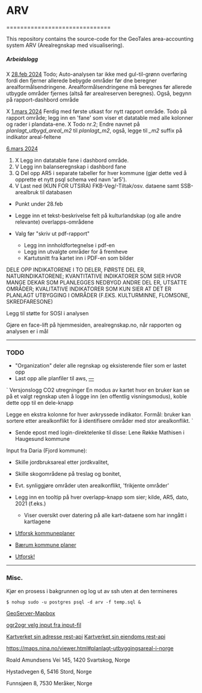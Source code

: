 # ARV
==============================

This repository contains the source-code for the GeoTales area-accounting system ARV (Arealregnskap med visualisering).


##### Arbeidslogg

X <u>28.feb 2024</u>
Todo;
Auto-analysen tar ikke med gul-til-grønn overføring fordi den fjerner allerede bebygde områder før dne beregner arealformålsendringene.
Arealformålsendringene må beregnes før allerede utbygde områder fjernes (altså før arealreserven beregnes).
Også, begynn på rapport-dashbord område

X <u>1.mars 2024</u>
Ferdig med første utkast for nytt rapport område.
Todo på rapport område; legg inn en 'fane' som viser et datatable med alle kolonner og rader i plandata-ene.
X Todo nr.2;
Endre navnet på *planlagt_utbygd_areal_m2* til *planlagt_m2*,
også, legge til *_m2* suffix på indikator areal-feltene

<u>6.mars 2024</u>
1. X Legg inn datatable fane i dashbord område.
2. V Legg inn balanseregnskap i dashbord fane
3. Q Del opp AR5 i separate tabeller for hver kommune (gjør dette ved å opprette et nytt psql schema ved navn 'ar5').
4. V Last ned (KUN FOR UTSIRA) FKB-Veg/-Tiltak/osv. dataene samt SSB-arealbruk til databasen

- Punkt under 28.feb

- Legge inn et tekst-beskrivelse felt på kulturlandskap (og alle andre relevante) overlapps-områdene



- Valg før "skriv ut pdf-rapport"
   - Legg inn innholdfortegnelse i pdf-en
   - Legg inn utvalgte områder for å fremheve
   - Kartutsnitt fra kartet inn i PDF-en som bilder


DELE OPP INDIKATORENE I TO DELER,
FØRSTE DEL ER, NATURINDIKATORENE; KVANTITATIVE INDIKATORER SOM SIER HVOR MANGE DEKAR SOM PLANLEGGES NEDBYGD
ANDRE DEL ER, UTSATTE OMRÅDER; KVALITATIVE INDIKATORER SOM KUN SIER AT DET ER PLANLAGT UTBYGGING I OMRÅDER (F.EKS. KULTURMINNE, FLOMSONE, SKREDFARESONE)

Legg til støtte for SOSI i analysen

Gjøre en face-lift på hjemmesiden, arealregnskap.no, når rapporten og analysen er i mål


-------




### TODO

- "Organization" deler alle regnskap og eksisterende filer som er lastet opp
- Last opp alle planfiler til aws, [––](https://docs.aws.amazon.com/sdk-for-php/v3/developer-guide/php_s3_code_examples.html#s3_PutObject_php_topic)

`
Versjonslogg
CO2 utregninger
En modus av kartet hvor en bruker kan se på et valgt regnskap uten å logge inn (en offentlig visningsmodus), koble dette opp til en dele-knapp

Legge en ekstra kolonne for hver avkryssede indikator. Formål: bruker kan sortere etter arealkonflikt for å identifisere områder med stor arealkonflikt.
`

* Sende epost med login-direktelenke til disse: Lene Røkke Mathisen i Haugesund kommune



Input fra Daria (Fjord kommune):
- Skille jordbruksareal etter jordkvalitet,
- Skille skogområdene på treslag og bonitet,
- Evt. synliggjøre områder uten arealkonflikt, 'frikjente områder'



- Legg inn en tooltip på hver overlapp-knapp som sier; kilde, AR5, dato, 2021 (f.eks.)
	* Viser oversikt over datering på alle kart-dataene som har inngått i kartlagene




- [Utforsk kommuneplaner](https://www.arealplaner.no/)
- [Bærum kommune planer](https://geoinnsyn3.nois.no/release/#?application=BaerumGI3)

- [Utforsk!](https://land.copernicus.eu/)

-------




### Misc.

Kjør en prosess i bakgrunnen og log ut av ssh uten at den termineres
```
$ nohup sudo -u postgres psql -d arv -f temp.sql &
```

[GeoServer-Mapbox](https://stackoverflow.com/questions/60867226/how-can-i-add-mapbox-vector-tile-layer-from-geoserver-to-mapbox)

[ogr2ogr velg input fra input-fil](https://gis.stackexchange.com/questions/172931/skip-a-specified-input-layer-in-ogr2ogr)

[Kartverket sin adresse rest-api](https://ws.geonorge.no/adresser/v1/#/)
[Kartverket sin eiendoms rest-api](https://ws.geonorge.no/eiendom/v1/#/)



https://maps.nina.no/viewer.html#planlagt-utbyggingsareal-i-norge






Roald Amundsens Vei 145, 1420 Svartskog, Norge

Hystadvegen 6, 5416 Stord, Norge

Funnsjøen 8, 7530 Meråker, Norge
